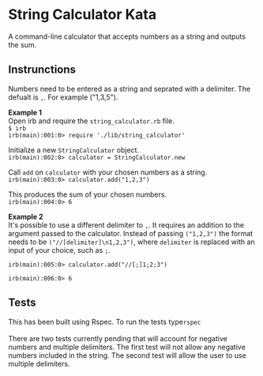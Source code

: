 # String Calculator Kata
A command-line calculator that accepts numbers as a string and outputs the sum.

## Instrunctions

Numbers need to be entered as a string and seprated with a delimiter. The defualt is ```,```. For example ("1,3,5").

__Example 1__<br>
Open irb and require the ```string_calculator.rb``` file.
<br>
```$ irb```<br>
```irb(main):001:0> require './lib/string_calculator'```

Initialize a new ```StringCalculator``` object.<br>
```irb(main):002:0> calculator = StringCalculator.new```

Call ```add``` on ```calculator``` with your chosen numbers as a string.
<br>
```irb(main):003:0> calculator.add("1,2,3")```

This produces the sum of your chosen numbers. <br>```irb(main):004:0> 6```

__Example 2__<br>
It's possible to use a different delimiter to ```,```. It requires an addition to the argument passed to the calculator. Instead of passing ```("1,2,3")``` the format needs to be ```("//[delimiter]\n1,2,3")```, where ```delimiter``` is replaced with an input of your choice, such as ```;```.

```irb(main):005:0> calculator.add("//[;]1;2;3")```

```irb(main):006:0> 6```

## Tests
This has been built using Rspec. To run the tests type```rspec```
<br>
<br>
There are two tests currently pending that will account for negative numbers and multiple delimiters. The first test will not allow any negative numbers included in the string. The second test will allow the user to use multiple delimiters.

